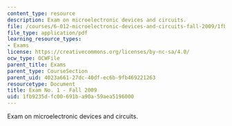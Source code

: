 ```yaml
---
content_type: resource
description: Exam on microelectronic devices and circuits.
file: /courses/6-012-microelectronic-devices-and-circuits-fall-2009/1fb9235dfc00691ba90a59aea5196000_MIT6_012F09_exam1.pdf
file_type: application/pdf
learning_resource_types:
- Exams
license: https://creativecommons.org/licenses/by-nc-sa/4.0/
ocw_type: OCWFile
parent_title: Exams
parent_type: CourseSection
parent_uid: 4023a661-27dc-40df-ec6b-9fb469221263
resourcetype: Document
title: Exam No. 1 - Fall 2009
uid: 1fb9235d-fc00-691b-a90a-59aea5196000
---
```

Exam on microelectronic devices and circuits.